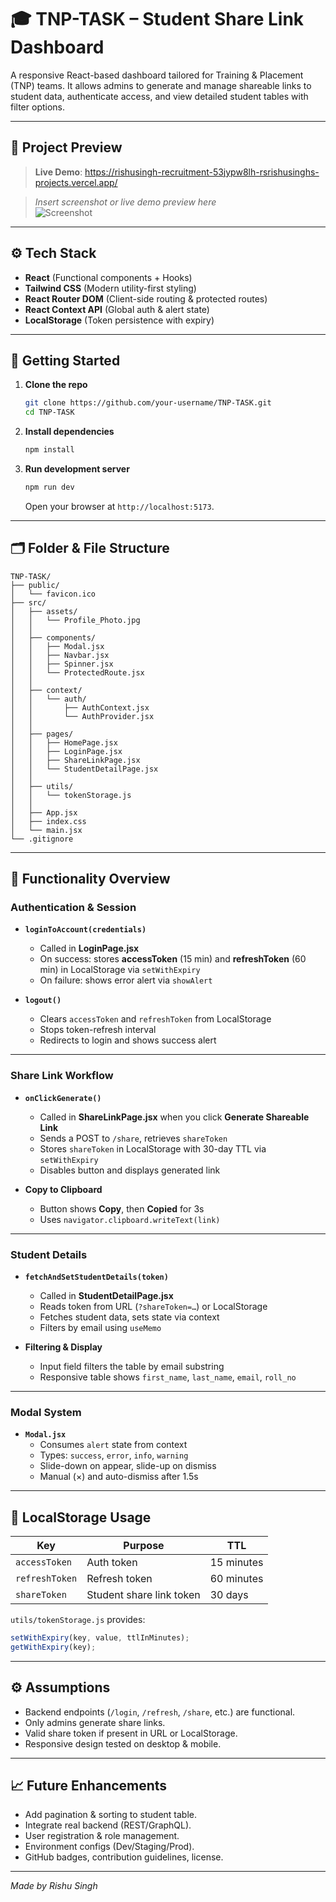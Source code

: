 # 🎓 TNP-TASK – Student Share Link Dashboard

A responsive React-based dashboard tailored for Training & Placement (TNP) teams. It allows admins to generate and manage shareable links to student data, authenticate access, and view detailed student tables with filter options.

---

## 📸 Project Preview

> **Live Demo**: https://rishusingh-recruitment-53jypw8lh-rsrishusinghs-projects.vercel.app/

> _Insert screenshot or live demo preview here_  
> ![Screenshot](https://github.com/user-attachments/assets/48923a31-a8ac-424a-b101-c099e3988b96)


---

## ⚙️ Tech Stack

- **React** (Functional components + Hooks)  
- **Tailwind CSS** (Modern utility-first styling)  
- **React Router DOM** (Client-side routing & protected routes)  
- **React Context API** (Global auth & alert state)  
- **LocalStorage** (Token persistence with expiry)

---

## 🚀 Getting Started

1. **Clone the repo**  
   ```bash
   git clone https://github.com/your-username/TNP-TASK.git
   cd TNP-TASK
   ```

2. **Install dependencies**  
   ```bash
   npm install
   ```

3. **Run development server**  
   ```bash
   npm run dev
   ```  
   Open your browser at `http://localhost:5173`.

---

## 🗂️ Folder & File Structure

```
TNP-TASK/
├── public/                      
│   └── favicon.ico              
├── src/
│   ├── assets/                  
│   │   └── Profile_Photo.jpg    
│   │                          
│   ├── components/             
│   │   ├── Modal.jsx           
│   │   ├── Navbar.jsx          
│   │   ├── Spinner.jsx         
│   │   └── ProtectedRoute.jsx  
│   │                          
│   ├── context/                
│   │   └── auth/               
│   │       ├── AuthContext.jsx 
│   │       └── AuthProvider.jsx
│   │                          
│   ├── pages/                  
│   │   ├── HomePage.jsx        
│   │   ├── LoginPage.jsx       
│   │   ├── ShareLinkPage.jsx   
│   │   └── StudentDetailPage.jsx
│   │                          
│   ├── utils/                  
│   │   └── tokenStorage.js     
│   │                          
│   ├── App.jsx                 
│   ├── index.css               
│   └── main.jsx                
└── .gitignore                  
```

---

## 🔧 Functionality Overview

### Authentication & Session

- **`loginToAccount(credentials)`**  
  - Called in **LoginPage.jsx**  
  - On success: stores **accessToken** (15 min) and **refreshToken** (60 min) in LocalStorage via `setWithExpiry`  
  - On failure: shows error alert via `showAlert`

- **`logout()`**  
  - Clears `accessToken` and `refreshToken` from LocalStorage  
  - Stops token-refresh interval  
  - Redirects to login and shows success alert

---

### Share Link Workflow

- **`onClickGenerate()`**  
  - Called in **ShareLinkPage.jsx** when you click **Generate Shareable Link**  
  - Sends a POST to `/share`, retrieves `shareToken`  
  - Stores `shareToken` in LocalStorage with 30-day TTL via `setWithExpiry`  
  - Disables button and displays generated link

- **Copy to Clipboard**  
  - Button shows **Copy**, then **Copied** for 3s  
  - Uses `navigator.clipboard.writeText(link)`

---

### Student Details

- **`fetchAndSetStudentDetails(token)`**  
  - Called in **StudentDetailPage.jsx**  
  - Reads token from URL (`?shareToken=…`) or LocalStorage  
  - Fetches student data, sets state via context  
  - Filters by email using `useMemo`

- **Filtering & Display**  
  - Input field filters the table by email substring  
  - Responsive table shows `first_name`, `last_name`, `email`, `roll_no`

---

### Modal System

- **`Modal.jsx`**  
  - Consumes `alert` state from context  
  - Types: `success`, `error`, `info`, `warning`  
  - Slide-down on appear, slide-up on dismiss  
  - Manual (×) and auto-dismiss after 1.5s

---

## 🔐 LocalStorage Usage

| Key            | Purpose                        | TTL         |
|----------------|--------------------------------|-------------|
| `accessToken`  | Auth token                     | 15 minutes  |
| `refreshToken` | Refresh token                  | 60 minutes  |
| `shareToken`   | Student share link token       | 30 days     |

`utils/tokenStorage.js` provides:
```js
setWithExpiry(key, value, ttlInMinutes);
getWithExpiry(key);
```

---

## ⚙️ Assumptions

- Backend endpoints (`/login`, `/refresh`, `/share`, etc.) are functional.  
- Only admins generate share links.  
- Valid share token if present in URL or LocalStorage.  
- Responsive design tested on desktop & mobile.

---

## 📈 Future Enhancements

- Add pagination & sorting to student table.  
- Integrate real backend (REST/GraphQL).  
- User registration & role management.  
- Environment configs (Dev/Staging/Prod).  
- GitHub badges, contribution guidelines, license.

---

*Made by Rishu Singh*
